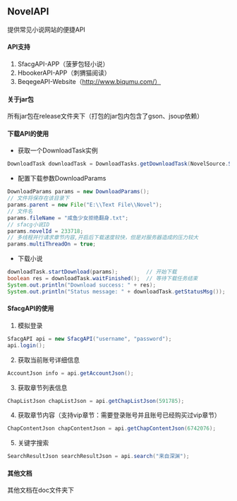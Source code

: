 ## NovelAPI
提供常见小说网站的便捷API

#### API支持

1. SfacgAPI-APP（菠萝包轻小说）
2. HbookerAPI-APP（刺猬猫阅读）
3. BeqegeAPI-Website（http://www.biqumu.com/）

#### 关于jar包

所有jar包在release文件夹下（打包的jar包内包含了gson、jsoup依赖）

#### 下载API的使用

- 获取一个DownloadTask实例

```java
DownloadTask downloadTask = DownloadTasks.getDownloadTask(NovelSource.Sfacg);
```

- 配置下载参数DownloadParams

```java
DownloadParams params = new DownloadParams();
// 文件将保存在该目录下
params.parent = new File("E:\\Text File\\Novel");
// 文件名
params.fileName = "咸鱼少女拒绝翻身.txt";
// sfacg小说ID
params.novelId = 233718;
// 多线程并行请求章节内容,开启后下载速度较快，但是对服务器造成的压力较大
params.multiThreadOn = true;									
```

- 下载小说

```java
downloadTask.startDownload(params);			// 开始下载
boolean res = downloadTask.waitFinished();	// 等待下载任务结束
System.out.println("Download success: " + res);
System.out.println("Status message: " + downloadTask.getStatusMsg());
```

#### SfacgAPI的使用

1. 模拟登录

```java
SfacgAPI api = new SfacgAPI("username", "password");
api.login();
```

2. 获取当前账号详细信息

```java
AccountJson info = api.getAccountJson();
```

3. 获取章节列表信息

```java
ChapListJson chapListJson = api.getChapListJson(591785);
```

4. 获取章节内容（支持vip章节：需要登录账号并且账号已经购买过vip章节）

```java
ChapContentJson chapContentJson = api.getChapContentJson(6742076);
```

5. 关键字搜索

```java
SearchResultJson searchResultJson = api.search("来自深渊");
```

#### 其他文档

其他文档在doc文件夹下

 
